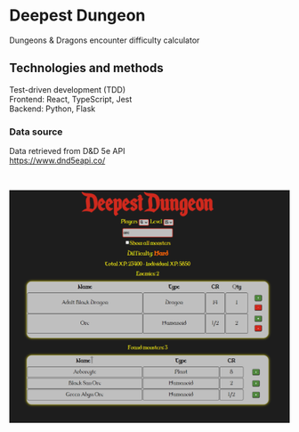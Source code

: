 # Deepest Dungeon

Dungeons & Dragons encounter difficulty calculator

## Technologies and methods

Test-driven development (TDD)
<br>
Frontend: React, TypeScript, Jest
<br>
Backend: Python, Flask

### Data source

Data retrieved from D&D 5e API
<br>
https://www.dnd5eapi.co/

<br>

![Deepest Dungeon](/public/images/deepest_dungeon.png)
